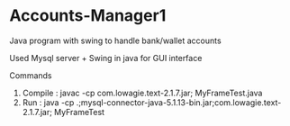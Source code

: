 # Accounts-Manager1

Java program with swing to handle bank/wallet accounts

Used Mysql server + Swing in java for GUI interface


Commands
1) Compile : javac -cp com.lowagie.text-2.1.7.jar; MyFrameTest.java
2) Run     : java -cp .;mysql-connector-java-5.1.13-bin.jar;com.lowagie.text-2.1.7.jar; MyFrameTest
